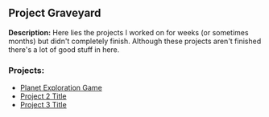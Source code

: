 ## Project Graveyard
**Description:** Here lies the projects I worked on for weeks (or sometimes months) but didn't completely finish. Although these projects aren't finished there's a lot of good stuff in here. 

### Projects:
- [Planet Exploration Game](/planet_exploration)
- [Project 2 Title](/pdf/sample_presentation.pdf)
- [Project 3 Title](http://example.com/)